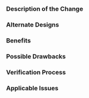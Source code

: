 <!--

* Filling out the template is required. Any pull request that does not include enough information to be reviewed in a timely manner may be closed at the maintainers' discretion.
<<<<<<< HEAD
<<<<<<< HEAD:.github/PULL_REQUEST_TEMPLATE.md
* All new code requires tests to ensure against regressions (if applicable)
=======
* Pull requests that do not solve an existing issue are essentially un-prioritized – don't expect these to be addressed quickly.
* Try not to pollute your pull request with unintended changes–keep them simple and small.
* All new code requires tests to ensure against regressions (if applicable).
>>>>>>> be3fce25a153ac10f2baaec7e6f2f54184d37233:PULL_REQUEST_TEMPLATE.md
=======
* Pull requests that do not solve an existing issue are essentially un-prioritized – don't expect these to be addressed quickly.
* Try not to pollute your pull request with unintended changes–keep them simple and small.
* All new code requires tests to ensure against regressions (if applicable).
>>>>>>> Добавлен JS код для упрощение выборки языка на странице аккаунта

-->

### Description of the Change

<!--

We must be able to understand the design of your change from this description. If we can't get a good idea of what the code will be doing from the description here, the pull request may be closed at the maintainers' discretion. Keep in mind that the maintainer reviewing this PR may not be familiar with or have worked with the code here recently, so please walk us through the concepts.

-->

### Alternate Designs

<!-- Explain what other alternates were considered and why the proposed version was selected -->

### Benefits

<!-- What benefits will be realized by the code change? -->

### Possible Drawbacks

<!-- What are the possible side-effects or negative impacts of the code change? -->

### Verification Process

<!--

What process did you follow to verify that your change has the desired effects?

Describe the actions you performed (e.g., buttons you clicked, text you typed, commands you ran, etc.), and describe the results you observed.

Try to share which browsers your code has been tested in before submitting a pull request.

Include screenshots and animated GIFs in your pull request whenever possible.

-->

### Applicable Issues

<!-- Enter any applicable Issues here -->
